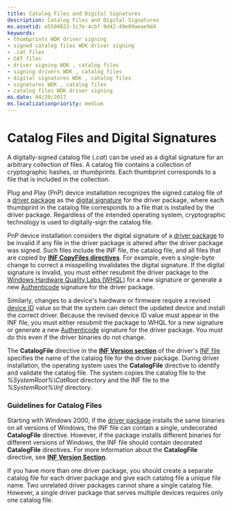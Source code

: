 ```yaml
---
title: Catalog Files and Digital Signatures
description: Catalog Files and Digital Signatures
ms.assetid: e5504823-1c7e-4cbf-9d42-49e09aeae9d4
keywords:
- thumbprints WDK driver signing
- signed catalog files WDK driver signing
- .cat files
- CAT files
- driver signing WDK , catalog files
- signing drivers WDK , catalog files
- digital signatures WDK , catalog files
- signatures WDK , catalog files
- catalog files WDK driver signing
ms.date: 04/20/2017
ms.localizationpriority: medium
---
```


# Catalog Files and Digital Signatures


A digitally-signed catalog file (*.cat*) can be used as a digital signature for an arbitrary collection of files. A catalog file contains a collection of cryptographic hashes, or *thumbprints*. Each thumbprint corresponds to a file that is included in the collection.

Plug and Play (PnP) device installation recognizes the signed catalog file of a [driver package](driver-packages.md) as the [digital signature](digital-signatures.md) for the driver package, where each thumbprint in the catalog file corresponds to a file that is installed by the driver package. Regardless of the intended operating system, cryptographic technology is used to digitally-sign the catalog file.

PnP device installation considers the digital signature of a [driver package](driver-packages.md) to be invalid if any file in the driver package is altered after the driver package was signed. Such files include the INF file, the catalog file, and all files that are copied by [**INF CopyFiles directives**](inf-copyfiles-directive.md). For example, even a single-byte change to correct a misspelling invalidates the digital signature. If the digital signature is invalid, you must either resubmit the driver package to the [Windows Hardware Quality Labs (WHQL)](/previous-versions/windows/hardware/hck/jj124227(v=vs.85)) for a new signature or generate a new [Authenticode](authenticode.md) signature for the driver package.

Similarly, changes to a device's hardware or firmware require a revised [device ID](device-ids.md) value so that the system can detect the updated device and install the correct driver. Because the revised device ID value must appear in the INF file, you must either resubmit the package to WHQL for a new signature or generate a new [Authenticode](authenticode.md) signature for the driver package. You must do this even if the driver binaries do not change.

The **CatalogFile** directive in the [**INF Version section**](inf-version-section.md) of the driver's [INF file](overview-of-inf-files.md) specifies the name of the catalog file for the driver package. During driver installation, the operating system uses the **CatalogFile** directive to identify and validate the catalog file. The system copies the catalog file to the *%SystemRoot%\\CatRoot* directory and the INF file to the *%SystemRoot%\\Inf* directory.

### Guidelines for Catalog Files

Starting with Windows 2000, if the [driver package](driver-packages.md) installs the same binaries on all versions of Windows, the INF file can contain a single, undecorated **CatalogFile** directive. However, if the package installs different binaries for different versions of Windows, the INF file should contain decorated **CatalogFile** directives. For more information about the **CatalogFile** directive, see [**INF Version Section**](inf-version-section.md).

If you have more than one driver package, you should create a separate catalog file for each driver package and give each catalog file a unique file name. Two unrelated driver packages cannot share a single catalog file. However, a single driver package that serves multiple devices requires only one catalog file.

 

